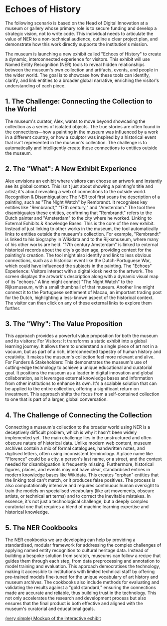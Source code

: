 # Echoes of History
The following scenario is based on the Head of Digital Innovation at a museum or gallery whose primary role is to secure funding and develop a strategic vision, not to write code. This individual needs to articulate the value of NER to a non-technical audience, outline a clear project plan, and demonstrate how this work directly supports the institution's mission.

The museum is launching a new exhibit called "Echoes of History" to create a dynamic, interconnected experience for visitors. This exhibit will use Named Entity Recognition (NER) tools to reveal hidden relationships between the museum's own collection and artifacts, events, and people in the wider world. The goal is to showcase how these tools can identify, clarify, and link entities to a broader global narrative, enriching the visitor's understanding of each piece.

## 1. The Challenge: Connecting the Collection to the World
The museum's curator, Alex, wants to move beyond showcasing the collection as a series of isolated objects. The true stories are often found in the connections—how a painting in the museum was influenced by a work in a different country, or how a sculptor was inspired by a historical event that isn't represented in the museum's collection. The challenge is to automatically and intelligently create these connections to entities outside the museum.

## 2. The "What": A New Exhibit Experience
Alex envisions an exhibit where visitors can choose an artwork and instantly see its global context. This isn't just about showing a painting's title and artist; it's about revealing a web of connections to the outside world.
Recognition & Disambiguation: The NER tool first scans the description of a painting, such as "The Night Watch" by Rembrandt. It recognises key entities like "Rembrandt," "17th century," and "Amsterdam." The tool then disambiguates these entities, confirming that "Rembrandt" refers to the Dutch painter and "Amsterdam" to the city where he worked.
Linking to External Exhibits & Knowledge Bases: This is the core of the new exhibit. Instead of just linking to other works in the museum, the tool automatically links to entities outside the museum's collection. For example, "Rembrandt" is linked to his biography in Wikidata and to the Rijksmuseum, where many of his other works are held. "17th century Amsterdam" is linked to external historical records about the city's golden age, providing context for the painting's creation. The tool might also identify and link to less obvious connections, such as a historical event like the Dutch-Portuguese War, which could have influenced the subjects in the painting.
The "Echoes" Experience: Visitors interact with a digital kiosk next to the artwork. The screen displays the artwork's description along with a dynamic visual map of its "echoes." A line might connect "The Night Watch" to the Rijksmuseum, with a small thumbnail of that museum. Another line might connect it to the Portuguese settlement of Macau, an important trading post for the Dutch, highlighting a less-known aspect of the historical context. The visitor can then click on any of these external links to explore them further.

## 3. The "Why": The Value Proposition
This approach provides a powerful value proposition for both the museum and its visitors:
For Visitors: It transforms a static exhibit into a global learning journey. It allows them to understand a single piece of art not in a vacuum, but as part of a rich, interconnected tapestry of human history and creativity. It makes the museum's collection feel more relevant and alive.
For Funders & Stakeholders: This demonstrates the museum's use of cutting-edge technology to achieve a unique educational and curatorial goal. It positions the museum as a leader in digital innovation and global collaboration, as it leverages external knowledge bases and information from other institutions to enhance its own. It's a scalable solution that can be applied to the entire collection, offering a significant return on investment. This approach shifts the focus from a self-contained collection to one that is part of a larger, global conversation.

## 4. The Challenge of Connecting the Collection
Connecting a museum's collection to the broader world using NER is a deceptively difficult problem, which is why it hasn't been widely implemented yet. The main challenge lies in the unstructured and often obscure nature of historical data. Unlike modern web content, museum archives contain a mix of formal catalogues, handwritten notes, and digitised letters, often using inconsistent terminology. A place name like "Florence" could be a city, a person's last name, or a street, and the context needed for disambiguation is frequently missing. Furthermore, historical figures, places, and events may not have clear, standardised entries in modern knowledge bases like Wikidata. This creates "orphan" entities that the linking tool can't match, or it produces false positives. The process is also computationally intensive and requires continuous human oversight to train the models on specialised vocabulary (like art movements, obscure artists, or technical art terms) and to correct the inevitable mistakes. In essence, it's not just a technological challenge, but a deeply complex curatorial one that requires a blend of machine learning expertise and historical knowledge.

## 5. The NER Cookbooks
The NER cookbooks we are developing can help by providing a standardised, modular framework for addressing the complex challenges of applying named entity recognition to cultural heritage data. Instead of building a bespoke solution from scratch, museums can follow a recipe that guides them through each step, from data preprocessing and annotation to model training and evaluation. This approach democratises the technology, making it accessible to institutions with limited technical staff by offering pre-trained models fine-tuned for the unique vocabulary of art history and museum archives. The cookbooks also include methods for evaluating and validating the results against a "gold standard," ensuring the connections made are accurate and reliable, thus building trust in the technology. This not only accelerates the research and development process but also ensures that the final product is both effective and aligned with the museum's curatorial and educational goals.

[(very simple) Mockup of the interactive exhibit](https://claude.ai/public/artifacts/4e109a31-fe1d-4546-8243-759c4ec533e4)
